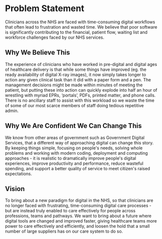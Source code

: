 # Problem Statement

Clinicians across the NHS are faced with time-consuming digital workflows that often lead to frustration and wasted time. We believe that poor software is significantly contributing to the financial, patient flow, waiting list and workforce challenges faced by our NHS services.

## Why We Believe This

The experience of clinicians who have worked in pre-digital and digital ages of healthcare delivery is that while some things have improved (eg. the ready availability of digital X-ray images), it now simply takes longer to action any given clinical task than it did with a paper form and a pen. The management decisions might be made within minutes of meeting the patient, but putting these into action can quickly explode into half an hour of wrestling with myriad EPRs, ‘portals’, PDFs, printed matter, and phone calls. There is no ancillary staff to assist with this workload so we waste the time of some of our most scarce members of staff doing tedious repetitive admin.

## Why We Are Confident We Can Change This

We know from other areas of government such as Government Digital Services, that a different way of approaching digital can change this story. By keeping things simple, focusing on people's needs, solving whole problems and working with modern coding, deployment and computing approaches - it is realistic to dramatically improve people's digital experiences, improve productivity and performance, reduce wasteful spending, and support a better quality of service to meet citizen's raised expectations.

## Vision

To bring about a new paradigm for digital in the NHS, so that clinicians are no longer faced with frustrating, time-consuming digital care processes - but are instead truly enabled to care effectively for people across professions, teams and pathways. We want to bring about a future where digital tools are changed and improved faster, giving healthcare teams more power to care effectively and efficiently, and loosen the hold that a small number of large suppliers has on our care system to do so.